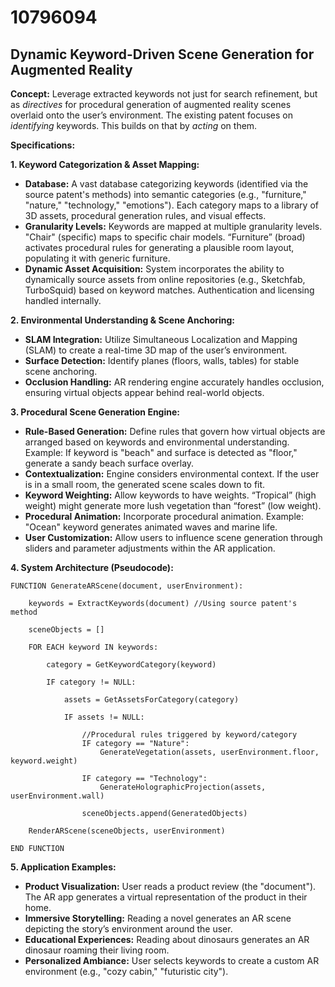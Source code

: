 # 10796094

## Dynamic Keyword-Driven Scene Generation for Augmented Reality

**Concept:** Leverage extracted keywords not just for search refinement, but as *directives* for procedural generation of augmented reality scenes overlaid onto the user’s environment. The existing patent focuses on *identifying* keywords. This builds on that by *acting* on them.

**Specifications:**

**1. Keyword Categorization & Asset Mapping:**

*   **Database:** A vast database categorizing keywords (identified via the source patent's methods) into semantic categories (e.g., "furniture," "nature," "technology," "emotions"). Each category maps to a library of 3D assets, procedural generation rules, and visual effects.
*   **Granularity Levels:** Keywords are mapped at multiple granularity levels. "Chair" (specific) maps to specific chair models. “Furniture” (broad) activates procedural rules for generating a plausible room layout, populating it with generic furniture.
*   **Dynamic Asset Acquisition:** System incorporates the ability to dynamically source assets from online repositories (e.g., Sketchfab, TurboSquid) based on keyword matches. Authentication and licensing handled internally.

**2. Environmental Understanding & Scene Anchoring:**

*   **SLAM Integration:** Utilize Simultaneous Localization and Mapping (SLAM) to create a real-time 3D map of the user’s environment.
*   **Surface Detection:**  Identify planes (floors, walls, tables) for stable scene anchoring.
*   **Occlusion Handling:**  AR rendering engine accurately handles occlusion, ensuring virtual objects appear behind real-world objects.

**3. Procedural Scene Generation Engine:**

*   **Rule-Based Generation:** Define rules that govern how virtual objects are arranged based on keywords and environmental understanding.  Example:  If keyword is "beach" and surface is detected as "floor," generate a sandy beach surface overlay.
*   **Contextualization:** Engine considers environmental context. If the user is in a small room, the generated scene scales down to fit.
*   **Keyword Weighting:** Allow keywords to have weights. “Tropical” (high weight) might generate more lush vegetation than “forest” (low weight).
*   **Procedural Animation:** Incorporate procedural animation.  Example: "Ocean" keyword generates animated waves and marine life.
*   **User Customization:**  Allow users to influence scene generation through sliders and parameter adjustments within the AR application.

**4. System Architecture (Pseudocode):**

```
FUNCTION GenerateARScene(document, userEnvironment):

    keywords = ExtractKeywords(document) //Using source patent's method

    sceneObjects = []

    FOR EACH keyword IN keywords:

        category = GetKeywordCategory(keyword)

        IF category != NULL:

            assets = GetAssetsForCategory(category)

            IF assets != NULL:

                //Procedural rules triggered by keyword/category
                IF category == "Nature":
                    GenerateVegetation(assets, userEnvironment.floor, keyword.weight)

                IF category == "Technology":
                    GenerateHolographicProjection(assets, userEnvironment.wall)

                sceneObjects.append(GeneratedObjects)

    RenderARScene(sceneObjects, userEnvironment)

END FUNCTION
```

**5. Application Examples:**

*   **Product Visualization:** User reads a product review (the "document"). The AR app generates a virtual representation of the product in their home.
*   **Immersive Storytelling:** Reading a novel generates an AR scene depicting the story’s environment around the user.
*   **Educational Experiences:**  Reading about dinosaurs generates an AR dinosaur roaming their living room.
*   **Personalized Ambiance:** User selects keywords to create a custom AR environment (e.g., "cozy cabin," "futuristic city").